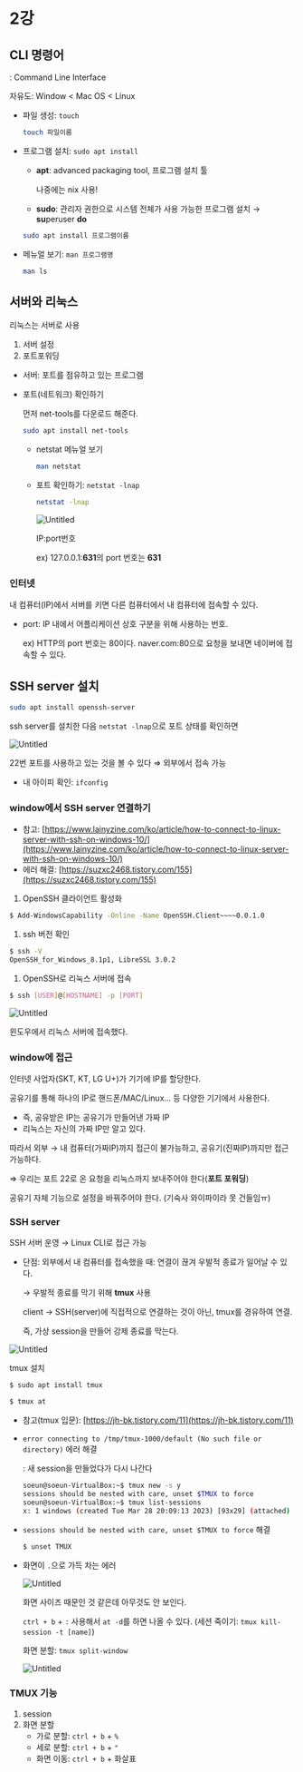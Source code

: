 # 2강

## CLI 명령어

: Command Line Interface

자유도: Window < Mac OS < Linux

- 파일 생성: `touch`
    
    ```bash
    touch 파일이름
    ```
    

- 프로그램 설치: `sudo apt install`
    - ******apt******: advanced packaging tool, 프로그램 설치 툴
        
        나중에는 nix 사용!
        
    - ********sudo********: 관리자 권한으로 시스템 전체가 사용 가능한 프로그램 설치 → **su**peruser **do**
    
    ```bash
    sudo apt install 프로그램이름 
    ```
    

- 메뉴얼 보기: `man 프로그램명`
    
    ```bash
    man ls
    ```
    

## 서버와 리눅스

리눅스는 서버로 사용

1. 서버 설정
2. 포트포워딩
- 서버: 포트를 점유하고 있는 프로그램

- 포트(네트워크) 확인하기
    
    먼저 net-tools를 다운로드 해준다.
    
    ```bash
    sudo apt install net-tools
    ```
    
    - netstat 메뉴얼 보기
        
        ```bash
        man netstat
        ```
        
    
    - 포트 확인하기: `netstat -lnap`
        
        ```bash
        netstat -lnap
        ```
        
        ![Untitled](2%E1%84%80%E1%85%A1%E1%86%BC%20ab2a3a528ddb4d1a9dbc329da55fb7ab/Untitled.png)
        
        IP:port번호
        
        ex) 127.0.0.1:**631**의 port 번호는 **631**
        
    

### 인터넷

내 컴퓨터(IP)에서 서버를 키면 다른 컴퓨터에서 내 컴퓨터에 접속할 수 있다. 

- port: IP 내에서 어플리케이션 상호 구분을 위해 사용하는 번호.
    
    ex) HTTP의 port 번호는 80이다. naver.com:80으로 요청을 보내면 네이버에 접속할 수 있다.
    

## SSH server 설치

```bash
sudo apt install openssh-server
```

ssh server를 설치한 다음 `netstat -lnap`으로 포트 상태를 확인하면

![Untitled](2%E1%84%80%E1%85%A1%E1%86%BC%20ab2a3a528ddb4d1a9dbc329da55fb7ab/Untitled%201.png)

22번 포트를 사용하고 있는 것을 볼 수 있다 ⇒ 외부에서 접속 가능 

- 내 아이피 확인: `ifconfig`

### window에서 SSH server 연결하기

- 참고: [https://www.lainyzine.com/ko/article/how-to-connect-to-linux-server-with-ssh-on-windows-10/](https://www.lainyzine.com/ko/article/how-to-connect-to-linux-server-with-ssh-on-windows-10/)
- 에러 해결: [https://suzxc2468.tistory.com/155](https://suzxc2468.tistory.com/155)
1. OpenSSH 클라이언트 활성화

```bash
$ Add-WindowsCapability -Online -Name OpenSSH.Client~~~~0.0.1.0
```

1. ssh 버전 확인

```bash
$ ssh -V
OpenSSH_for_Windows_8.1p1, LibreSSL 3.0.2
```

1. OpenSSH로 리눅스 서버에 접속

```bash
$ ssh [USER]@[HOSTNAME] -p [PORT]
```

![Untitled](2%E1%84%80%E1%85%A1%E1%86%BC%20ab2a3a528ddb4d1a9dbc329da55fb7ab/Untitled%202.png)

윈도우에서 리눅스 서버에 접속했다.

### window에 접근

인터넷 사업자(SKT, KT, LG U+)가 기기에 IP를 할당한다.

공유기를 통해 하나의 IP로 핸드폰/MAC/Linux… 등 다양한 기기에서 사용한다.

- 즉, 공유받은 IP는 공유기가 만들어낸 가짜 IP
- 리눅스는 자신의 가짜 IP만 알고 있다.

따라서 외부 → 내 컴퓨터(가짜IP)까지 접근이 불가능하고, 공유기(진짜IP)까지만 접근 가능하다.

⇒ 우리는 포트 22로 온 요청을 리눅스까지 보내주어야 한다(**************************포트 포워딩**************************)

공유기 자체 기능으로 설정을 바꿔주어야 한다. (기숙사 와이파이라 못 건들임ㅠ)

### SSH server

SSH 서버 운영 → Linux CLI로 접근 가능

- 단점: 외부에서 내 컴퓨터를 접속했을 때: 연결이 끊겨 우발적 종료가 일어날 수 있다.
    
    → 우발적 종료를 막기 위해 ********tmux******** 사용
    
    client → SSH(server)에 직접적으로 연결하는 것이 아닌, tmux를 경유하여 연결.
    
    즉, 가상 session을 만들어 강제 종료를 막는다.
    

![Untitled](2%E1%84%80%E1%85%A1%E1%86%BC%20ab2a3a528ddb4d1a9dbc329da55fb7ab/Untitled%203.png)

tmux 설치

```bash
$ sudo apt install tmux
```

```bash
$ tmux at
```

- 참고(tmux 입문): [https://jh-bk.tistory.com/11](https://jh-bk.tistory.com/11)
- `error connecting to /tmp/tmux-1000/default (No such file or directory)` 에러 해결
    
    : 새 session을 만들었다가 다시 나간다
    
    ```bash
    soeun@soeun-VirtualBox:~$ tmux new -s y
    sessions should be nested with care, unset $TMUX to force
    soeun@soeun-VirtualBox:~$ tmux list-sessions
    x: 1 windows (created Tue Mar 28 20:09:13 2023) [93x29] (attached)
    ```
    
- `sessions should be nested with care, unset $TMUX to force` 해결
    
    ```bash
    $ unset TMUX
    ```
    
- 화면이 `.`으로 가득 차는 에러
    
    ![Untitled](2%E1%84%80%E1%85%A1%E1%86%BC%20ab2a3a528ddb4d1a9dbc329da55fb7ab/Untitled%204.png)
    
    화면 사이즈 때문인 것 같은데 아무것도 안 보인다.
    
    `ctrl + b` + `:` 사용해서 `at -d`를 하면 나올 수 있다. (세션 죽이기: `tmux kill-session -t [name]`)
    
    화면 분할: `tmux split-window`
    
    ![Untitled](2%E1%84%80%E1%85%A1%E1%86%BC%20ab2a3a528ddb4d1a9dbc329da55fb7ab/Untitled%205.png)
    

### TMUX 기능

1. session
2. 화면 분할
    - 가로 분할: `ctrl + b` + `%`
    - 세로 분할: `ctrl + b` + `"`
    - 화면 이동: `ctrl + b` + 화살표